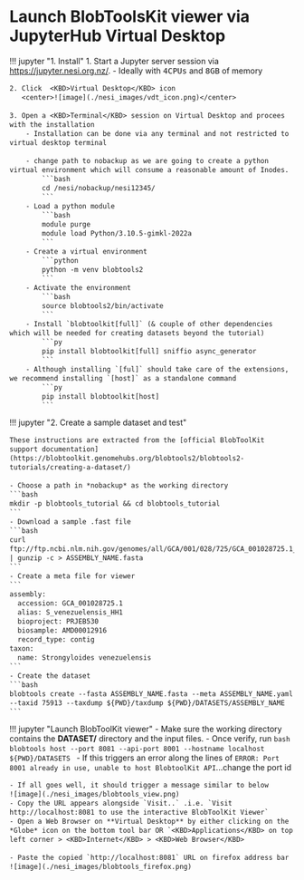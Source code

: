 # Launch BlobToolsKit viewer via JupyterHub Virtual Desktop

!!! jupyter "1. Install"
    1. Start a Jupyter server session via https://jupyter.nesi.org.nz/. 
        - Ideally with <KBD>4CPUs</KBD> and <KBD>8GB</KBD> of memory 
    
    2. Click  <KBD>Virtual Desktop</KBD> icon
       <center>![image](./nesi_images/vdt_icon.png)</center>
    
    3. Open a <KBD>Terminal</KBD> session on Virtual Desktop and procees with the installation 
        - Installation can be done via any terminal and not restricted to virtual desktop terminal 

        - change path to nobackup as we are going to create a python virtual environment which will consume a reasonable amount of Inodes.
            ```bash
            cd /nesi/nobackup/nesi12345/
            ```
        - Load a python module
            ```bash
            module purge
            module load Python/3.10.5-gimkl-2022a
            ```
        - Create a virtual environment
            ```python
            python -m venv blobtools2
            ```
        - Activate the environment
            ```bash
            source blobtools2/bin/activate
            ```
        - Install `blobtoolkit[full]` (& couple of other dependencies which will be needed for creating datasets beyond the tutorial)
            ```py
            pip install blobtoolkit[full] sniffio async_generator 
            ```
        - Although installing `[ful]` should take care of the extensions, we recommend installing `[host]` as a standalone command 
            ```py
            pip install blobtoolkit[host]
            ```
    
!!! jupyter "2. Create a sample dataset and test"

    These instructions are extracted from the [official BlobToolKit support documentation](https://blobtoolkit.genomehubs.org/blobtools2/blobtools2-tutorials/creating-a-dataset/) 

    - Choose a path in *nobackup* as the working directory
    ```bash
    mkdir -p blobtools_tutorial && cd blobtools_tutorial
    ```
    - Download a sample .fast file
    ```bash
    curl ftp://ftp.ncbi.nlm.nih.gov/genomes/all/GCA/001/028/725/GCA_001028725.1_S_venezuelensis_HH1/GCA_001028725.1_S_venezuelensis_HH1_genomic.fna.gz | gunzip -c > ASSEMBLY_NAME.fasta
    ```
    - Create a meta file for viewer 
    ```
    assembly:
      accession: GCA_001028725.1
      alias: S_venezuelensis_HH1
      bioproject: PRJEB530
      biosample: AMD00012916
      record_type: contig
    taxon:
      name: Strongyloides venezuelensis
    ```
    - Create the dataset
    ```bash
    blobtools create --fasta ASSEMBLY_NAME.fasta --meta ASSEMBLY_NAME.yaml --taxid 75913 --taxdump ${PWD}/taxdump ${PWD}/DATASETS/ASSEMBLY_NAME
    ```
!!! jupyter "Launch BlobToolKit viewer"
    - Make sure the working directory contains the **DATASET/** directory and the input files. 
    - Once verify, run 
    ```bash
    blobtools host --port 8081 --api-port 8001 --hostname localhost ${PWD}/DATASETS
    ```
        - If this triggers an error along the lines of `ERROR: Port 8001 already in use, unable to host BlobtoolKit API`...change the port id 
    
    - If all goes well, it should trigger a message similar to below
    ![image](./nesi_images/blobtools_view.png)
    - Copy the URL appears alongside `Visit..` .i.e. `Visit http://localhost:8081 to use the interactive BlobToolKit Viewer`
    - Open a Web Browser on **Virtual Desktop** by either clicking on the *Globe* icon on the bottom tool bar OR `<KBD>Applications</KBD> on top left corner > <KBD>Internet</KBD> > <KBD>Web Browser</KBD>

    - Paste the copied `http://localhost:8081` URL on firefox address bar 
    ![image](./nesi_images/blobtools_firefox.png)